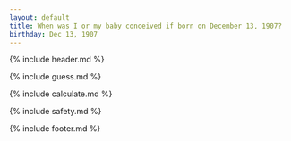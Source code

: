 ```yaml
---
layout: default
title: When was I or my baby conceived if born on December 13, 1907?
birthday: Dec 13, 1907
---
```


{% include header.md %}

{% include guess.md %}

{% include calculate.md %}

{% include safety.md %}

{% include footer.md %}



